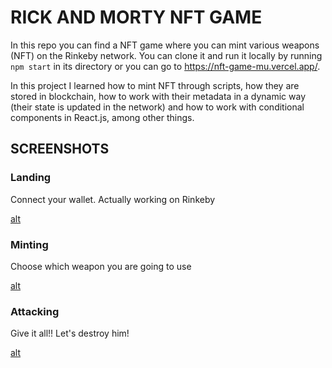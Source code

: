 # RICK AND MORTY NFT GAME

In this repo you can find a NFT game where you can mint various weapons (NFT) on the Rinkeby network.
You can clone it and run it locally by running `npm start` in its directory or you can go to https://nft-game-mu.vercel.app/.

In this project I learned how to mint NFT through scripts, how they are stored in blockchain, how to work with their metadata in a dynamic way (their state is updated in the network) and how to work with conditional components in React.js, among other things.

## SCREENSHOTS

### Landing
Connect your wallet. Actually working on Rinkeby

[alt](https://github.com/perassijulian/NFT-game/blob/main/screenshots/landing.PNG)

### Minting
Choose which weapon you are going to use

[alt](https://github.com/perassijulian/NFT-game/blob/main/screenshots/minting.PNG)

### Attacking
Give it all!! Let's destroy him!

[alt](https://github.com/perassijulian/NFT-game/blob/main/screenshots/attacking.PNG)